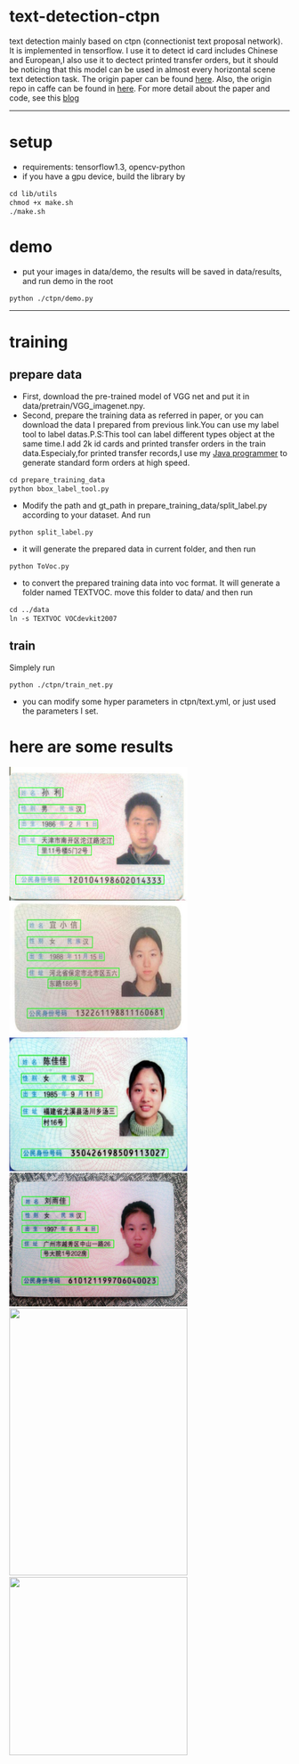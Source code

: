 # text-detection-ctpn
text detection mainly based on ctpn (connectionist text proposal network). It is implemented in tensorflow. I use it to detect id card includes Chinese and European,I also use it to dectect printed transfer orders, but it should be noticing that this model can be used in almost every horizontal scene text detection task. The origin paper can be found [here](https://arxiv.org/abs/1609.03605). Also, the origin repo in caffe can be found in [here](https://github.com/tianzhi0549/CTPN). For more detail about the paper and code, see this [blog][1]

[1]:http://pancakeawesome.ink/%E8%AE%BA%E6%96%87%E7%AC%94%E8%AE%B0%E4%B9%8BCTPN(Detecting%20Text%20in%20Natural%20Image%20with%20Connectionist%20Text%20Proposal%20Network).html
***
# setup
- requirements: tensorflow1.3, opencv-python
- if you have a gpu device, build the library by
```shell
cd lib/utils
chmod +x make.sh
./make.sh
```
# demo
- put your images in data/demo, the results will be saved in data/results, and run demo in the root 
```shell
python ./ctpn/demo.py
```
***
# training
## prepare data
- First, download the pre-trained model of VGG net and put it in data/pretrain/VGG_imagenet.npy. 
- Second, prepare the training data as referred in paper, or you can download the data I prepared from previous link.You can use my label tool to label datas.P.S:This tool can label different types object at the same time.I add 2k id cards and printed transfer orders in the train data.Especialy,for printed transfer records,I use my [Java programmer](https://github.com/PancakeAwesome/datagenerator_for_printed_transfers) to generate standard form orders at high speed.
```shell
cd prepare_training_data
python bbox_label_tool.py
```
- Modify the path and gt_path in prepare_training_data/split_label.py according to your dataset. And run
```shell
python split_label.py
```
- it will generate the prepared data in current folder, and then run
```shell
python ToVoc.py
```
- to convert the prepared training data into voc format. It will generate a folder named TEXTVOC. move this folder to data/ and then run
```shell
cd ../data
ln -s TEXTVOC VOCdevkit2007
```
## train 
Simplely run
```shell
python ./ctpn/train_net.py
```
- you can modify some hyper parameters in ctpn/text.yml, or just used the parameters I set.
# here are some results
<img src="/data/results/001.jpg" width=320 height=240 /><img src="/data/results/002.jpg" width=320 height=240 />
<img src="/data/results/003.jpg" width=320 height=240 /><img src="/data/results/004.jpg" width=320 height=240 />
<img src="/data/results/009.jpg" width=320 height=480 /><img src="/data/results/010.png" width=320 height=320 />

